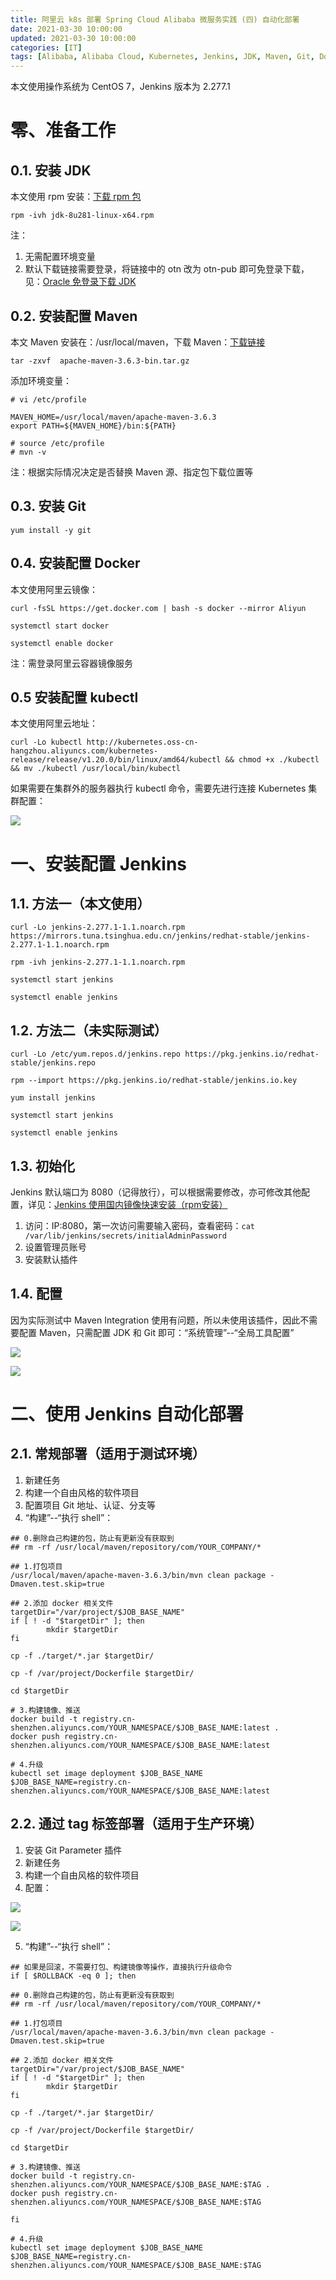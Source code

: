 ```yaml
---
title: 阿里云 k8s 部署 Spring Cloud Alibaba 微服务实践 (四) 自动化部署
date: 2021-03-30 10:00:00
updated: 2021-03-30 10:00:00
categories: [IT]
tags: [Alibaba, Alibaba Cloud, Kubernetes, Jenkins, JDK, Maven, Git, Docker]
---
```


本文使用操作系统为 CentOS 7，Jenkins 版本为 2.277.1

# 零、准备工作

## 0.1. 安装 JDK

本文使用 rpm 安装：[下载 rpm 包](https://download.oracle.com/otn-pub/java/jdk/8u281-b09/89d678f2be164786b292527658ca1605/jdk-8u281-linux-x64.rpm)

```rpm -ivh jdk-8u281-linux-x64.rpm```

注：

1. 无需配置环境变量
1. 默认下载链接需要登录，将链接中的 otn 改为 otn-pub 即可免登录下载，见：[Oracle 免登录下载 JDK](https://blog.csdn.net/qq_52859790/article/details/113740195)

## 0.2. 安装配置 Maven

本文 Maven 安装在：/usr/local/maven，下载 Maven：[下载链接](https://mirrors.tuna.tsinghua.edu.cn/apache/maven/maven-3/3.6.3/binaries/apache-maven-3.6.3-bin.tar.gz)


```tar -zxvf  apache-maven-3.6.3-bin.tar.gz```

添加环境变量：

```
# vi /etc/profile

MAVEN_HOME=/usr/local/maven/apache-maven-3.6.3
export PATH=${MAVEN_HOME}/bin:${PATH}

# source /etc/profile
# mvn -v
```

注：根据实际情况决定是否替换 Maven 源、指定包下载位置等

## 0.3. 安装 Git

```yum install -y git```

## 0.4. 安装配置 Docker

本文使用阿里云镜像：

```
curl -fsSL https://get.docker.com | bash -s docker --mirror Aliyun

systemctl start docker

systemctl enable docker
```

注：需登录阿里云容器镜像服务

## 0.5 安装配置 kubectl

本文使用阿里云地址：

```curl -Lo kubectl http://kubernetes.oss-cn-hangzhou.aliyuncs.com/kubernetes-release/release/v1.20.0/bin/linux/amd64/kubectl && chmod +x ./kubectl && mv ./kubectl /usr/local/bin/kubectl```

如果需要在集群外的服务器执行 kubectl 命令，需要先进行连接 Kubernetes 集群配置：

![](https://victorblog.nos-eastchina1.126.net/2121/1/kubectl.png)

# 一、安装配置 Jenkins

## 1.1. 方法一（本文使用）

```
curl -Lo jenkins-2.277.1-1.1.noarch.rpm https://mirrors.tuna.tsinghua.edu.cn/jenkins/redhat-stable/jenkins-2.277.1-1.1.noarch.rpm

rpm -ivh jenkins-2.277.1-1.1.noarch.rpm

systemctl start jenkins

systemctl enable jenkins
```


## 1.2. 方法二（未实际测试）

```
curl -Lo /etc/yum.repos.d/jenkins.repo https://pkg.jenkins.io/redhat-stable/jenkins.repo

rpm --import https://pkg.jenkins.io/redhat-stable/jenkins.io.key

yum install jenkins

systemctl start jenkins

systemctl enable jenkins
```

## 1.3. 初始化

Jenkins 默认端口为 8080（记得放行），可以根据需要修改，亦可修改其他配置，详见：[Jenkins 使用国内镜像快速安装（rpm安装）](https://blog.csdn.net/qiuyeyijian/article/details/104570642)


1. 访问：IP:8080，第一次访问需要输入密码，查看密码：```cat /var/lib/jenkins/secrets/initialAdminPassword```
1. 设置管理员账号
1. 安装默认插件

## 1.4. 配置

因为实际测试中 Maven Integration 使用有问题，所以未使用该插件，因此不需要配置 Maven，只需配置 JDK 和 Git 即可：“系统管理”--“全局工具配置”

![](https://victorblog.nos-eastchina1.126.net/2121/4/jdk.png)

![](https://victorblog.nos-eastchina1.126.net/2121/4/git.png)


# 二、使用 Jenkins 自动化部署

## 2.1. 常规部署（适用于测试环境）

1. 新建任务
1. 构建一个自由风格的软件项目
1. 配置项目 Git 地址、认证、分支等
1. “构建”--“执行 shell”：

```
## 0.删除自己构建的包，防止有更新没有获取到
## rm -rf /usr/local/maven/repository/com/YOUR_COMPANY/*

## 1.打包项目
/usr/local/maven/apache-maven-3.6.3/bin/mvn clean package -Dmaven.test.skip=true

## 2.添加 docker 相关文件
targetDir="/var/project/$JOB_BASE_NAME"
if [ ! -d "$targetDir" ]; then
        mkdir $targetDir
fi

cp -f ./target/*.jar $targetDir/

cp -f /var/project/Dockerfile $targetDir/

cd $targetDir

# 3.构建镜像、推送
docker build -t registry.cn-shenzhen.aliyuncs.com/YOUR_NAMESPACE/$JOB_BASE_NAME:latest .
docker push registry.cn-shenzhen.aliyuncs.com/YOUR_NAMESPACE/$JOB_BASE_NAME:latest

# 4.升级
kubectl set image deployment $JOB_BASE_NAME $JOB_BASE_NAME=registry.cn-shenzhen.aliyuncs.com/YOUR_NAMESPACE/$JOB_BASE_NAME:latest
```

## 2.2. 通过 tag 标签部署（适用于生产环境）

1. 安装 Git Parameter 插件
2. 新建任务
3. 构建一个自由风格的软件项目
4. 配置：

![](https://victorblog.nos-eastchina1.126.net/2121/4/tag.png)

![](https://victorblog.nos-eastchina1.126.net/2121/4/git-tag.png)

5. “构建”--“执行 shell”：

```
## 如果是回滚，不需要打包、构建镜像等操作，直接执行升级命令
if [ $ROLLBACK -eq 0 ]; then

## 0.删除自己构建的包，防止有更新没有获取到
## rm -rf /usr/local/maven/repository/com/YOUR_COMPANY/*

## 1.打包项目
/usr/local/maven/apache-maven-3.6.3/bin/mvn clean package -Dmaven.test.skip=true

## 2.添加 docker 相关文件
targetDir="/var/project/$JOB_BASE_NAME"
if [ ! -d "$targetDir" ]; then
        mkdir $targetDir
fi

cp -f ./target/*.jar $targetDir/

cp -f /var/project/Dockerfile $targetDir/

cd $targetDir

# 3.构建镜像、推送
docker build -t registry.cn-shenzhen.aliyuncs.com/YOUR_NAMESPACE/$JOB_BASE_NAME:$TAG .
docker push registry.cn-shenzhen.aliyuncs.com/YOUR_NAMESPACE/$JOB_BASE_NAME:$TAG

fi

# 4.升级
kubectl set image deployment $JOB_BASE_NAME $JOB_BASE_NAME=registry.cn-shenzhen.aliyuncs.com/YOUR_NAMESPACE/$JOB_BASE_NAME:$TAG
```